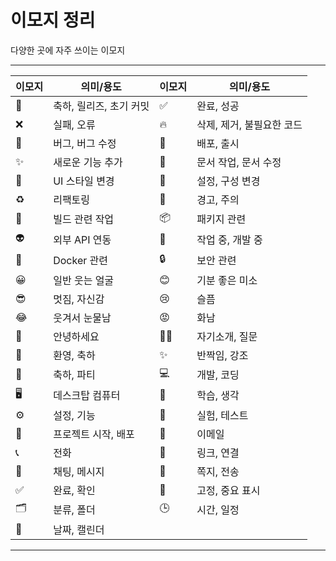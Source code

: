 # 이모지 정리

다양한 곳에 자주 쓰이는 이모지

---

| 이모지 | 의미/용도             | 이모지 | 의미/용도             |
|--------|-----------------------|--------|-----------------------|
| 🎉     | 축하, 릴리즈, 초기 커밋 | ✅     | 완료, 성공             |
| ❌     | 실패, 오류             | 🔥     | 삭제, 제거, 불필요한 코드 |
| 🐛     | 버그, 버그 수정         | 🚀     | 배포, 출시             |
| ✨     | 새로운 기능 추가        | 📝     | 문서 작업, 문서 수정    |
| 💄     | UI 스타일 변경         | 🔧     | 설정, 구성 변경         |
| ♻️     | 리팩토링               | 🚨     | 경고, 주의             |
| 👷     | 빌드 관련 작업         | 📦     | 패키지 관련            |
| 👽     | 외부 API 연동          | 🚧     | 작업 중, 개발 중        |
| 🐳     | Docker 관련           | 🔒     | 보안 관련             |
| 😀  | 일반 웃는 얼굴 | 😊  | 기분 좋은 미소 |
| 😎  | 멋짐, 자신감  | 😢  | 슬픔       |
| 😂  | 웃겨서 눈물남 | 😡  | 화남       |
| 👋    | 안녕하세요    | 🙋‍♂️ | 자기소개, 질문 |
| 🙌    | 환영, 축하   | ✨     | 반짝임, 강조  |
| 🎉    | 축하, 파티   | 💻  | 개발, 코딩      |
| 🖥️ | 데스크탑 컴퓨터   | 🧠  | 학습, 생각      |
| ⚙️  | 설정, 기능      | 🧪  | 실험, 테스트     |
| 🚀  | 프로젝트 시작, 배포 | 📧  | 이메일     |
| 📞  | 전화      | 🔗  | 링크, 연결  |
| 💬  | 채팅, 메시지| 📨  | 쪽지, 전송  |
| ✅   | 완료, 확인    | 📌  | 고정, 중요 표시 |
| 🗂️ | 분류, 폴더    | 🕒  | 시간, 일정    |
| 📅  | 날짜, 캘린더   |




---
